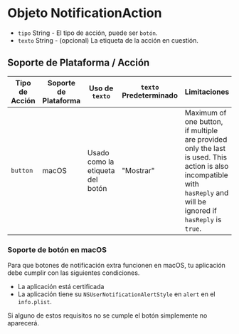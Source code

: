 # Objeto NotificationAction

* `tipo` String - El tipo de acción, puede ser `botón`.
* `texto` String - (opcional) La etiqueta de la acción en cuestión.

## Soporte de Plataforma / Acción

| Tipo de Acción | Soporte de Plataforma | Uso de `texto`                   | `texto` Predeterminado | Limitaciones                                                                                                                                                         |
| -------------- | --------------------- | -------------------------------- | ---------------------- | -------------------------------------------------------------------------------------------------------------------------------------------------------------------- |
| `button`       | macOS                 | Usado como la etiqueta del botón | "Mostrar"              | Maximum of one button, if multiple are provided only the last is used. This action is also incompatible with `hasReply` and will be ignored if `hasReply` is `true`. |

### Soporte de botón en macOS

Para que botones de notificación extra funcionen en macOS, tu aplicación debe cumplir con las siguientes condiciones.

* La aplicación está certificada
* La aplicación tiene su `NSUserNotificationAlertStyle` en `alert` en el `info.plist`.

Si alguno de estos requisitos no se cumple el botón simplemente no aparecerá.